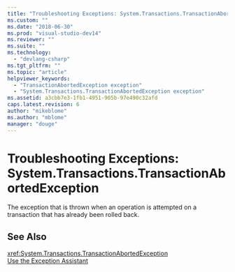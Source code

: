 ```yaml
---
title: "Troubleshooting Exceptions: System.Transactions.TransactionAbortedException | Microsoft Docs"
ms.custom: ""
ms.date: "2018-06-30"
ms.prod: "visual-studio-dev14"
ms.reviewer: ""
ms.suite: ""
ms.technology: 
  - "devlang-csharp"
ms.tgt_pltfrm: ""
ms.topic: "article"
helpviewer_keywords: 
  - "TransactionAbortedException exception"
  - "System.Transactions.TransactionAbortedException exception"
ms.assetid: a3cbb7e3-1fb1-4951-905b-97e490c32afd
caps.latest.revision: 6
author: "mikeblome"
ms.author: "mblome"
manager: "douge"
---
```

# Troubleshooting Exceptions: System.Transactions.TransactionAbortedException
The exception that is thrown when an operation is attempted on a transaction that has already been rolled back.  
  
## See Also  
 <xref:System.Transactions.TransactionAbortedException>   
 [Use the Exception Assistant](http://msdn.microsoft.com/library/e0a78c50-7318-4d54-af51-40c00aea8711)